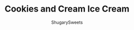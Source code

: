 ---
layout: ../../layouts/MarkdownPostLayout.astro
title: Cookies and Cream Ice Cream
author: ShugarySweets
pubDate: 2021-04-10
description: "Milk&#x27;s favorite cookie is also ice cream&#x27;s favorite cookie! This Cookies and Cream Ice Cream has real Oreo cookies mixed in a rich vanilla ice cream base. The heavenly vanilla flavor and chocolate cookie chunks make this a favorite dessert recipe!"
image_url: https://www.shugarysweets.com/wp-content/uploads/2021/05/cookies-and-cream-ice-cream-facebook.jpg
tags: ["Desserts","American"]
calories: 548
protein: 5
carbohydrates: 57
fats: 34
fiber: 1
ingredients: ["1 ¾ cups heavy whipping cream","1 ¼ cup whole milk","¾ cup granulated sugar","⅛ teaspoon kosher salt","1 Tablespoon of vanilla extract","20 Oreo cookies (about 1 1/2 cups), crushed"]
serves: 6
time: "12 hours 5 minutes"
prepTime: "5 minutes"
instructions: ["In a large bowl, whisk heavy cream, milk, sugar, sald, and vanilla extract together. ","Pour directly into an ice cream maker and follow directions per manufacturer’s instructions for churning. ","Once churning is complete, fold in crushed cookies and pour into an airtight, freezer-safe container and freeze at least 12 hours before serving."]
nutrition: ["548 calories","57 grams carbohydrates","84 milligrams cholesterol","34 grams fat","1 grams fiber","5 grams protein","19 grams saturated fat","216 milligrams sodium","45 grams sugar","1 grams trans fat","8 grams unsaturated fat"]
---